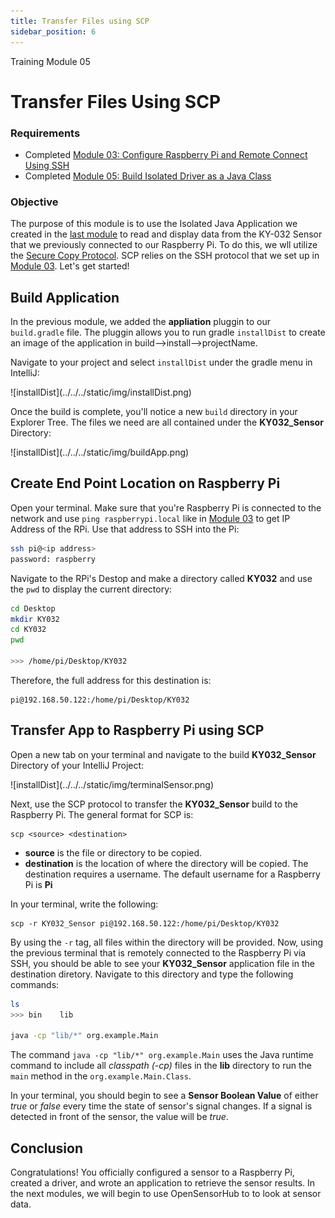 ```yaml
---
title: Transfer Files using SCP
sidebar_position: 6
---
```


<div style={{ color:"#039dfc", fontWeight:"bold" }} >
    Training Module 05
</div>

# Transfer Files Using SCP
### Requirements
- Completed [Module 03: Configure Raspberry Pi and Remote Connect Using SSH](03_Configure_RPI_and_SSH.md)
- Completed [Module 05: Build Isolated Driver as a Java Class](05_Build_Driver_Class.md)

### Objective
The purpose of this module is to use the Isolated Java Application we created in the [last module](05_Build_Driver_Class.md) to read and display data from the KY-032 Sensor that we previously connected to our Raspberry Pi. To do this, we wll utilize the [Secure Copy Protocol](https://en.wikipedia.org/wiki/Secure_copy_protocol). SCP relies on the SSH protocol that we set up in [Module 03](03_Configure_RPI_and_SSH.md). Let's get started!

## Build Application
In the previous module, we added the <b>appliation</b> pluggin to our ```build.gradle``` file. The pluggin allows you to run gradle ```installDist``` to create an image of the application in build-->install-->projectName. 

Navigate to your project and select ```installDist``` under the gradle menu in IntelliJ:
<div className="imgContainerVert">
![installDist](../../../static/img/installDist.png)
</div>

Once the build is complete, you'll notice a new ```build``` directory in your Explorer Tree. The files we need are all contained under the <b>KY032_Sensor</b> Directory:
<div className="imgContainerVert">
![installDist](../../../static/img/buildApp.png)
</div>

## Create End Point Location on Raspberry Pi
Open your terminal. Make sure that you're Raspberry Pi is connected to the network and use ```ping raspberrypi.local``` like in [Module 03](03_Configure_RPI_and_SSH.md) to get IP Address of the RPi. Use that address to SSH into the Pi:
```bash
ssh pi@<ip address>
password: raspberry
```
Navigate to the RPi's Destop and make a directory called <b>KY032</b> and use the ```pwd``` to display the current directory:
```bash
cd Desktop
mkdir KY032
cd KY032
pwd

>>> /home/pi/Desktop/KY032
```

Therefore, the full address for this destination is:
```
pi@192.168.50.122:/home/pi/Desktop/KY032
```


## Transfer App to Raspberry Pi using SCP
Open a new tab on your terminal and navigate to the build <b>KY032_Sensor</b> Directory of your IntelliJ Project:
<div className="imgContainerVert">
![installDist](../../../static/img/terminalSensor.png)
</div>



Next, use the SCP protocol to transfer the <b>KY032_Sensor</b> build to the Raspberry Pi. The general format for SCP is:
```
scp <source> <destination>
```
- <b>source</b> is the file or directory to be copied. 
- <b>destination</b> is the location of where the directory will be copied. The destination requires a username. The default username for a Raspberry Pi is <b>Pi</b> 

In your terminal, write the following:

```
scp -r KY032_Sensor pi@192.168.50.122:/home/pi/Desktop/KY032
```

By using the ```-r``` tag, all files within the directory will be provided. Now, using the previous terminal that is remotely connected to the Raspberry Pi via SSH, you should be able to see your <b>KY032_Sensor</b> application file in the destination diretory. Navigate to this directory and type the following commands:

```bash
ls
>>> bin    lib

java -cp "lib/*" org.example.Main
```

The command ```java -cp "lib/*" org.example.Main``` uses the Java runtime command to include all <em>classpath (-cp)</em> files in the <b>lib</b> directory to run the ```main``` method in the ```org.example.Main.Class```.

In your terminal, you should begin to see a <b>Sensor Boolean Value</b> of either <em>true</em> or <em>false</em> every time the state of sensor's signal changes. If a signal is detected in front of the sensor, the value will be <em>true</em>.


## Conclusion
Congratulations! You officially configured a sensor to a Raspberry Pi, created a driver, and wrote an application to retrieve the sensor results. In the next modules, we will begin to use OpenSensorHub to to look at sensor data. 
